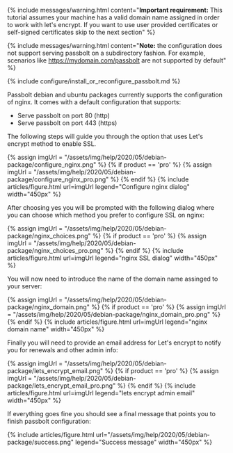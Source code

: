 {%
    include messages/warning.html
    content="**Important requirement:** This tutorial assumes your machine has a valid domain name assigned in
    order to work with let's encrypt. If you want to use user provided certificates or self-signed certificates skip to the next section"
%}

{%
    include messages/warning.html
    content="**Note:** the configuration does not support serving passbolt on a subdirectory fashion. For example,
    scenarios like https://mydomain.com/passbolt are not supported by default"
%}

{% include configure/install_or_reconfigure_passbolt.md %}

Passbolt debian and ubuntu packages currently supports the configuration of nginx. It comes with a default configuration that supports:

- Serve passbolt on port 80 (http)
- Serve passbolt on port 443 (https)

The following steps will guide you through the option that uses Let's encrypt method to enable SSL.

{% assign imgUrl = "/assets/img/help/2020/05/debian-package/configure_nginx.png" %}
{% if product == 'pro' %}
{% assign imgUrl = "/assets/img/help/2020/05/debian-package/configure_nginx_pro.png" %}
{% endif %}
{%
    include articles/figure.html
    url=imgUrl
    legend="Configure nginx dialog" width="450px"
%}

After choosing yes you will be prompted with the following dialog where you can choose which method you prefer to configure SSL on nginx:

{% assign imgUrl = "/assets/img/help/2020/05/debian-package/nginx_choices.png" %}
{% if product == 'pro' %}
{% assign imgUrl = "/assets/img/help/2020/05/debian-package/nginx_choices_pro.png" %}
{% endif %}
{%
    include articles/figure.html 
    url=imgUrl
    legend="nginx SSL dialog" width="450px"
%}

You will now need to introduce the name of the domain name assinged to your server:

{% assign imgUrl = "/assets/img/help/2020/05/debian-package/nginx_domain.png" %}
{% if product == 'pro' %}
{% assign imgUrl = "/assets/img/help/2020/05/debian-package/nginx_domain_pro.png" %}
{% endif %}
{% include
    articles/figure.html
    url=imgUrl
    legend="nginx domain name" width="450px"
%}

Finally you will need to provide an email address for Let's encrypt to notify you for renewals and other admin info:

{% assign imgUrl = "/assets/img/help/2020/05/debian-package/lets_encrypt_email.png" %}
{% if product == 'pro' %}
{% assign imgUrl = "/assets/img/help/2020/05/debian-package/lets_encrypt_email_pro.png" %}
{% endif %}
{%
    include articles/figure.html
    url=imgUrl
    legend="lets encrypt admin email" width="450px"
%}

If everything goes fine you should see a final message that points you to finish passbolt configuration:

{%
    include articles/figure.html
    url="/assets/img/help/2020/05/debian-package/success.png"
    legend="Success message" width="450px"
%}
